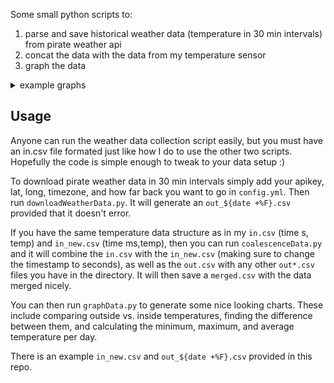 Some small python scripts to:

1. parse and save historical weather data (temperature in 30 min intervals) from pirate weather api
2. concat the data with the data from my temperature sensor
3. graph the data

<details>
  <summary>example graphs </summary>

![](plot_7day.png)
![](plot.png)
![](plot_delta.png)

</details>


## Usage

Anyone can run the weather data collection script easily, but you must have an in.csv file formated just like how I do to use the other two scripts. Hopefully the code is simple enough to tweak to your data setup :)

To download pirate weather data in 30 min intervals simply add your apikey, lat, long, timezone, and how far back you want to go in `config.yml`. Then run `downloadWeatherData.py`. It will generate an `out_${date +%F}.csv` provided that it doesn't error.

If you have the same temperature data structure as in my `in.csv` (time s, temp) and `in_new.csv` (time ms,temp), then you can run `coalescenceData.py` and it will combine the `in.csv` with the `in_new.csv` (making sure to change the timestamp to seconds), as well as the `out.csv` with any other `out*.csv` files you have in the directory. It will then save a `merged.csv` with the data merged nicely.

You can then run `graphData.py` to generate some nice looking charts. These include comparing outside vs. inside temperatures, finding the difference between them, and calculating the minimum, maximum, and average temperature per day.

There is an example `in_new.csv` and `out_${date +%F}.csv` provided in this repo.
